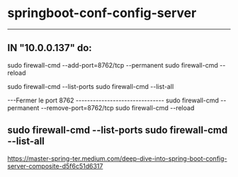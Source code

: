 # springboot-conf-config-server
-----------------------------------------------------
IN "10.0.0.137" do:
-----------------------------------------------------
sudo firewall-cmd --add-port=8762/tcp --permanent
sudo firewall-cmd --reload

sudo firewall-cmd --list-ports
sudo firewall-cmd --list-all

---Fermer le port 8762 -------------------------------
sudo firewall-cmd --permanent --remove-port=8762/tcp
sudo firewall-cmd --reload

sudo firewall-cmd --list-ports
sudo firewall-cmd --list-all
-----------------------------------------------------

https://master-spring-ter.medium.com/deep-dive-into-spring-boot-config-server-composite-d5f6c51d6317